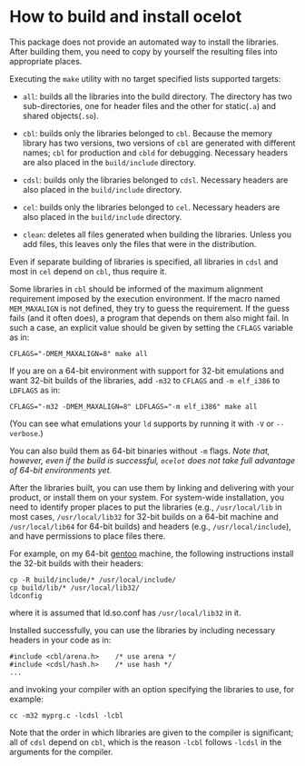 How to build and install ocelot
===============================

This package does not provide an automated way to install the libraries. After
building them, you need to copy by yourself the resulting files into
appropriate places.

Executing the `make` utility with no target specified lists supported targets:

-  `all`: builds all the libraries into the build directory. The directory has
   two sub-directories, one for header files and the other for static(`.a`) and
   shared objects(`.so`).

-  `cbl`: builds only the libraries belonged to `cbl`. Because the memory
   library has two versions, two versions of `cbl` are generated with different
   names; `cbl` for production and `cbld` for debugging. Necessary headers are
   also placed in the `build/include` directory.

- `cdsl`: builds only the libraries belonged to `cdsl`. Necessary headers are
   also placed in the `build/include` directory.

- `cel`: builds only the libraries belonged to `cel`. Necessary headers are
   also placed in the `build/include` directory.

- `clean`: deletes all files generated when building the libraries. Unless
   you add files, this leaves only the files that were in the distribution.

Even if separate building of libraries is specified, all libraries in `cdsl`
and most in `cel` depend on `cbl`, thus require it.

Some libraries in `cbl` should be informed of the maximum alignment requirement
imposed by the execution environment. If the macro named `MEM_MAXALIGN` is not
defined, they try to guess the requirement. If the guess fails (and it often
does), a program that depends on them also might fail. In such a case, an
explicit value should be given by setting the `CFLAGS` variable as in:

    CFLAGS="-DMEM_MAXALIGN=8" make all

If you are on a 64-bit environment with support for 32-bit emulations and want
32-bit builds of the libraries, add `-m32` to `CFLAGS` and `-m elf_i386` to
`LDFLAGS` as in:

    CFLAGS="-m32 -DMEM_MAXALIGN=8" LDFLAGS="-m elf_i386" make all

(You can see what emulations your `ld` supports by running it with `-V` or
`--verbose`.)

You can also build them as 64-bit binaries without `-m` flags. _Note that,
however, even if the build is successful, `ocelot` does not take full advantage
of 64-bit environments yet._

After the libraries built, you can use them by linking and delivering with
your product, or install them on your system. For system-wide installation, you
need to identify proper places to put the libraries (e.g., `/usr/local/lib` in
most cases, `/usr/local/lib32` for 32-bit builds on a 64-bit machine and
`/usr/local/lib64` for 64-bit builds) and headers (e.g., `/usr/local/include`),
and have permissions to place files there.

For example, on my 64-bit [gentoo](http://www.gentoo.org) machine, the
following instructions install the 32-bit builds with their headers:

    cp -R build/include/* /usr/local/include/
    cp build/lib/* /usr/local/lib32/
    ldconfig

where it is assumed that ld.so.conf has `/usr/local/lib32` in it.

Installed successfully, you can use the libraries by including necessary
headers in your code as in:

    #include <cbl/arena.h>    /* use arena */
    #include <cdsl/hash.h>    /* use hash */
    ...

and invoking your compiler with an option specifying the libraries to use, for
example:

    cc -m32 myprg.c -lcdsl -lcbl

Note that the order in which libraries are given to the compiler is
significant; all of `cdsl` depend on `cbl`, which is the reason `-lcbl` follows
`-lcdsl` in the arguments for the compiler.
